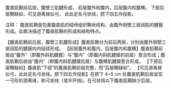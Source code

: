 腹直肌鞘前后层，腹壁三肌腱形成，
前层腹外和腹内，后层腹内和腹横，
下部后层鞘缺如，可见游离缘似弓，
此处定名弓状线，脐下四五作投影。

注释：
腹直肌鞘是包裹腹直肌的结缔组织鞘状结构，由腹外侧壁三层阔肌的腱膜形成。此歌决描述了腹直肌鞘的形成和结构特点。

【腹直肌鞘前后层，腹壁三肌腱形成】腹直肌鞘分为前后两层，分别由腹外侧壁三层阔肌的腱膜向内延续形成。
【前层腹外和腹内，后层腹内和腹横】腹直肌鞘前层由“腹外”（即腹外斜肌腱膜）与“腹内”（即腹内斜肌腱膜的前层）愈合形成；腹直肌鞘后层由“腹内”（即腹内斜肌腱膜后层）与腹横肌腱膜愈合形成。
【下部后层鞘缺如】腹直肌“下部”的腹直肌鞘前层完整，而“后层鞘缺如”。
【可见游离缘似弓，此处定名弓状线，脐下四五作投影】在脐下 4~5 cm 处腹直肌鞘后层呈现一弓形的游离缘，称弓状线（或半环线)。在弓状线以下腹直肌鞘缺少后层。